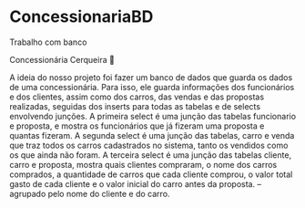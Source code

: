 # ConcessionariaBD
Trabalho com banco 

Concessionária Cerqueira 🚗

A ideia do nosso projeto foi fazer um banco de dados que guarda os dados de uma 
concessionária. Para isso, ele guarda informações dos funcionários e dos clientes, 
assim como dos carros, das vendas e das propostas realizadas, seguidas dos 
inserts para todas as tabelas e de selects envolvendo junções.
A primeira select é uma junção das tabelas funcionario   e proposta, e mostra os 
funcionários que já fizeram uma proposta e quantas fizeram.
A segunda select é uma junção das tabelas, carro  e venda  que traz todos os carros 
cadastrados no sistema, tanto os vendidos como os que ainda não foram.
A terceira select é uma junção das tabelas cliente, carro e proposta, mostra quais 
clientes compraram, o nome dos carros comprados, a quantidade de carros que 
cada cliente comprou, o valor total gasto de cada cliente e o valor inicial do carro 
antes da proposta. – agrupado pelo nome do cliente e do carro.
